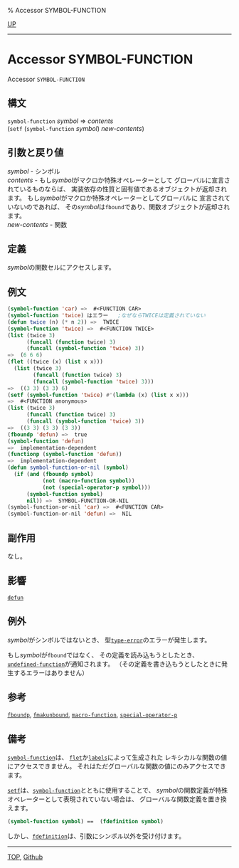 % Accessor SYMBOL-FUNCTION

[UP](10.2.html)  

---

# Accessor **SYMBOL-FUNCTION**


Accessor `SYMBOL-FUNCTION`


## 構文

`symbol-function` *symbol* => *contents*  
(`setf` (`symbol-function` *symbol*) *new-contents*)


## 引数と戻り値

*symbol* - シンボル  
*contents* - もし*symbol*がマクロか特殊オペレーターとして
グローバルに宣言されているものならば、
実装依存の性質と固有値であるオブジェクトが返却されます。
もし*symbol*がマクロか特殊オペレーターとしてグローバルに
宣言されていないのであれば、
その*symbol*は`fbound`であり、関数オブジェクトが返却されます。  
*new-contents* - 関数


## 定義

*symbol*の関数セルにアクセスします。


## 例文

```lisp
(symbol-function 'car) =>  #<FUNCTION CAR>
(symbol-function 'twice) はエラー   ;なぜならTWICEは定義されていない
(defun twice (n) (* n 2)) =>  TWICE
(symbol-function 'twice) =>  #<FUNCTION TWICE>
(list (twice 3)
      (funcall (function twice) 3)
      (funcall (symbol-function 'twice) 3))
=>  (6 6 6)
(flet ((twice (x) (list x x)))
  (list (twice 3)
        (funcall (function twice) 3)
        (funcall (symbol-function 'twice) 3)))
=>  ((3 3) (3 3) 6)   
(setf (symbol-function 'twice) #'(lambda (x) (list x x)))
=>  #<FUNCTION anonymous>
(list (twice 3)
      (funcall (function twice) 3)
      (funcall (symbol-function 'twice) 3))
=>  ((3 3) (3 3) (3 3))
(fboundp 'defun) =>  true
(symbol-function 'defun)
=>  implementation-dependent
(functionp (symbol-function 'defun))
=>  implementation-dependent
(defun symbol-function-or-nil (symbol)
  (if (and (fboundp symbol) 
           (not (macro-function symbol))
           (not (special-operator-p symbol)))
      (symbol-function symbol)
      nil)) =>  SYMBOL-FUNCTION-OR-NIL
(symbol-function-or-nil 'car) =>  #<FUNCTION CAR>
(symbol-function-or-nil 'defun) =>  NIL
```


## 副作用

なし。


## 影響

[`defun`](5.3.defun.html)


## 例外

*symbol*がシンボルではないとき、
型[`type-error`](4.4.type-error.html)のエラーが発生します。

もし*symbol*が`fbound`ではなく、
その定義を読み込もうとしたとき、
[`undefined-function`](5.3.undefined-function.html)が通知されます。
（その定義を書き込もうとしたときに発生するエラーはありません）


## 参考

[`fboundp`](5.3.fboundp.html),
[`fmakunbound`](5.3.fmakunbound.html),
[`macro-function`](3.8.macro-function.html),
[`special-operator-p`](3.8.special-operator-p.html)


## 備考

[`symbol-function`](10.2.symbol-function.html)は、
[`flet`](5.3.flet.html)か[`labels`](5.3.flet.html)によって生成された
レキシカルな関数の値にアクセスできません。
それはただグローバルな関数の値にのみアクセスできます。

[`setf`](5.3.setf.html)は、[`symbol-function`](10.2.symbol-function.html)とともに使用することで、
*symbol*の関数定義が特殊オペレーターとして表現されていない場合は、
グローバルな関数定義を置き換えます。

```lisp
(symbol-function symbol) ==  (fdefinition symbol)
```

しかし、[`fdefinition`](5.3.fdefinition.html)は、引数にシンボル以外を受け付けます。


---
[TOP](index.html),  [Github](https://github.com/nptcl/npt-japanese)

